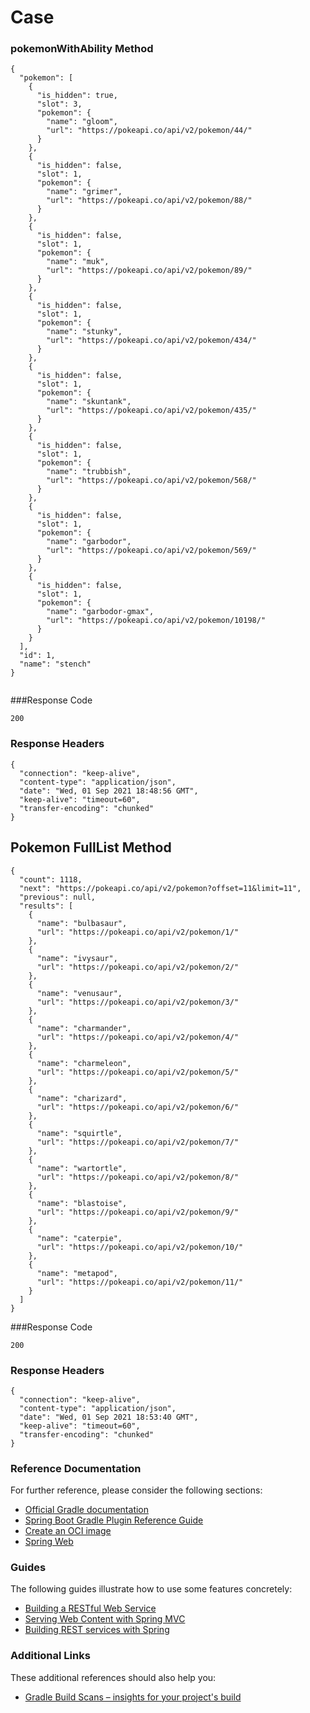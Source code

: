 # Case

### pokemonWithAbility Method
<pre><code>{
  "pokemon": [
    {
      "is_hidden": true,
      "slot": 3,
      "pokemon": {
        "name": "gloom",
        "url": "https://pokeapi.co/api/v2/pokemon/44/"
      }
    },
    {
      "is_hidden": false,
      "slot": 1,
      "pokemon": {
        "name": "grimer",
        "url": "https://pokeapi.co/api/v2/pokemon/88/"
      }
    },
    {
      "is_hidden": false,
      "slot": 1,
      "pokemon": {
        "name": "muk",
        "url": "https://pokeapi.co/api/v2/pokemon/89/"
      }
    },
    {
      "is_hidden": false,
      "slot": 1,
      "pokemon": {
        "name": "stunky",
        "url": "https://pokeapi.co/api/v2/pokemon/434/"
      }
    },
    {
      "is_hidden": false,
      "slot": 1,
      "pokemon": {
        "name": "skuntank",
        "url": "https://pokeapi.co/api/v2/pokemon/435/"
      }
    },
    {
      "is_hidden": false,
      "slot": 1,
      "pokemon": {
        "name": "trubbish",
        "url": "https://pokeapi.co/api/v2/pokemon/568/"
      }
    },
    {
      "is_hidden": false,
      "slot": 1,
      "pokemon": {
        "name": "garbodor",
        "url": "https://pokeapi.co/api/v2/pokemon/569/"
      }
    },
    {
      "is_hidden": false,
      "slot": 1,
      "pokemon": {
        "name": "garbodor-gmax",
        "url": "https://pokeapi.co/api/v2/pokemon/10198/"
      }
    }
  ],
  "id": 1,
  "name": "stench"
}

</code></pre>

###Response Code
<pre><code>200
</code></pre>



### Response Headers
<pre><code>{
  "connection": "keep-alive",
  "content-type": "application/json",
  "date": "Wed, 01 Sep 2021 18:48:56 GMT",
  "keep-alive": "timeout=60",
  "transfer-encoding": "chunked"
}
</code></pre>

## Pokemon FullList Method
<pre><code>{
  "count": 1118,
  "next": "https://pokeapi.co/api/v2/pokemon?offset=11&limit=11",
  "previous": null,
  "results": [
    {
      "name": "bulbasaur",
      "url": "https://pokeapi.co/api/v2/pokemon/1/"
    },
    {
      "name": "ivysaur",
      "url": "https://pokeapi.co/api/v2/pokemon/2/"
    },
    {
      "name": "venusaur",
      "url": "https://pokeapi.co/api/v2/pokemon/3/"
    },
    {
      "name": "charmander",
      "url": "https://pokeapi.co/api/v2/pokemon/4/"
    },
    {
      "name": "charmeleon",
      "url": "https://pokeapi.co/api/v2/pokemon/5/"
    },
    {
      "name": "charizard",
      "url": "https://pokeapi.co/api/v2/pokemon/6/"
    },
    {
      "name": "squirtle",
      "url": "https://pokeapi.co/api/v2/pokemon/7/"
    },
    {
      "name": "wartortle",
      "url": "https://pokeapi.co/api/v2/pokemon/8/"
    },
    {
      "name": "blastoise",
      "url": "https://pokeapi.co/api/v2/pokemon/9/"
    },
    {
      "name": "caterpie",
      "url": "https://pokeapi.co/api/v2/pokemon/10/"
    },
    {
      "name": "metapod",
      "url": "https://pokeapi.co/api/v2/pokemon/11/"
    }
  ]
}
</code></pre>


###Response Code
<pre><code>200
</code></pre>



### Response Headers
<pre><code>{
  "connection": "keep-alive",
  "content-type": "application/json",
  "date": "Wed, 01 Sep 2021 18:53:40 GMT",
  "keep-alive": "timeout=60",
  "transfer-encoding": "chunked"
}
</code></pre>
### Reference Documentation

For further reference, please consider the following sections:

* [Official Gradle documentation](https://docs.gradle.org)
* [Spring Boot Gradle Plugin Reference Guide](https://docs.spring.io/spring-boot/docs/2.5.4/gradle-plugin/reference/html/)
* [Create an OCI image](https://docs.spring.io/spring-boot/docs/2.5.4/gradle-plugin/reference/html/#build-image)
* [Spring Web](https://docs.spring.io/spring-boot/docs/2.5.4/reference/htmlsingle/#boot-features-developing-web-applications)

### Guides

The following guides illustrate how to use some features concretely:

* [Building a RESTful Web Service](https://spring.io/guides/gs/rest-service/)
* [Serving Web Content with Spring MVC](https://spring.io/guides/gs/serving-web-content/)
* [Building REST services with Spring](https://spring.io/guides/tutorials/bookmarks/)

### Additional Links

These additional references should also help you:

* [Gradle Build Scans – insights for your project's build](https://scans.gradle.com#gradle)

